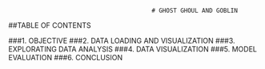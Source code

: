                                             # GHOST GHOUL AND GOBLIN
                                            
                                            
                                            
                                            
##TABLE OF CONTENTS    


###1. OBJECTIVE
###2. DATA LOADING AND VISUALIZATION
###3. EXPLORATING DATA ANALYSIS
###4. DATA VISUALIZATION
###5. MODEL EVALUATION
###6. CONCLUSION


